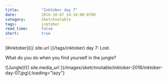 ```yaml
---
title:          "Inktober day 7"
date:           2016-10-07 14:16:00-0700
category:       Sketchnotable
tags:           inktober
read_time:      false
short:          true
---
```

[#inktober]({{ site.url }}/tags/inktober) day 7: Lost.

What do you do when you find yourself in the jungle?

![Jungle]({{ site.media_url }}/images/sketchnotable/inktober-2016/inktober-day-07.jpg){:loading="lazy"}
